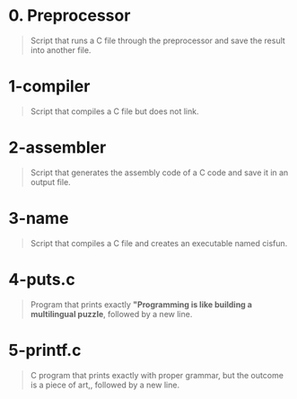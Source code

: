 # 0. Preprocessor
> Script that runs a C file through the preprocessor and save the result into another file.

# 1-compiler
> Script that compiles a C file but does not link.

# 2-assembler
> Script that generates the assembly code of a C code and save it in an output file.

# 3-name
> Script that compiles a C file and creates an executable named cisfun.

# 4-puts.c
> Program that prints exactly **"Programming is like building a multilingual puzzle**, followed by a new line.

# 5-printf.c
> C program that prints exactly with proper grammar, but the outcome is a piece of art,, followed by a new line.
